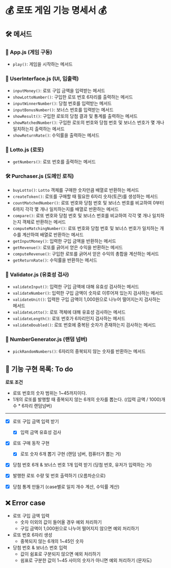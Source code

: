# 💰 로또 게임 기능 명세서 💰

## 🛠 메서드

### 🔌 App.js (게임 구동)

- `play()`: 게임을 시작하는 메서드

### 📲 UserInterface.js (UI, 입출력)

- `inputMoney()`: 로또 구입 금액을 입력받는 메서드
- `showLottoNumber()`: 구입한 로또 번호 6자리를 출력하는 메서드
- `inputWinnerNumber()`: 당첨 번호를 입력받는 메서드
- `inputBonusNumber()`: 보너스 번호를 입력받는 메서드
- `showResult()`: 구입한 로또의 당첨 결과 및 통계를 출력하는 메서드
- `showMatchedNumber()`: 구입한 로또의 번호와 당첨 번호 및 보너스 번호가 몇 개나 일치하는지 출력하는 메서드
- `showReturnRate()`: 수익률을 출력하는 메서드

### 💸 Lotto.js (로또)

- `getNumbers()`: 로또 번호를 출력하는 메서드

### 🛠️ Purchaser.js (도메인 로직)

- `buyLotto()`: `Lotto` 객체를 구매한 숫자만큼 배열로 반환하는 메서드
- `createToken()`: 로또를 구매할 때 필요한 6자리 숫자(토큰)를 생성하는 메서드
- `countMatchedNumber()`: 로또 번호와 당첨 번호 및 보너스 번호를 비교하여 0부터 6까지 각각 몇 개나 일치하는지를 배열로 반환하는 메서드
- `compare()`: 로또 번호와 당첨 번호 및 보너스 번호를 비교하여 각각 몇 개나 일치하는지 객체로 반환하는 메서드
- `computeMatchingNumber()`: 로또 번호와 당첨 번호 및 보너스 번호가 일치하는 개수를 계산하여 배열로 반환하는 메서드
- `getInputMoney()`: 입력한 구입 금액을 반환하는 메서드
- `getRevenue()`: 로또를 긁어서 얻은 수익을 반환하는 메서드
- `computeRevenue()`: 구입한 로또를 긁어서 얻은 수익의 총합을 계산하는 메서드
- `getReturnRate()`: 수익률을 반환하는 메서드

### 🧰 Validator.js (유효성 검사)

- `validateInput()`: 입력한 구입 금액에 대해 유효성 검사하는 메서드
- `validateNumber()`: 입력한 구입 금액이 숫자로 이루어져 있는지 검사하는 메서드
- `validateUnit()`: 입력한 구입 금액이 1,000원으로 나누어 떨어지는지 검사하는 메서드
- `validateLotto()`: 로또 객체에 대해 유효성 검사하는 메서드
- `validateLength()`: 로또 번호가 6자리인지 검사하는 메서드
- `validateDoubled()`: 로또 번호에 중복된 숫자가 존재하는지 검사하는 메서드

### 🎱 NumberGenerator.js (랜덤 넘버)

- `pickRandomNumbers()`: 6자리의 중복되지 않는 숫자를 반환하는 메서드

## 🚀 기능 구현 목록: To do

**로또 조건**

- 로또 번호의 숫자 범위는 1~45까지이다.
- 1개의 로또를 발행할 때 중복되지 않는 6개의 숫자를 뽑는다. ((입력 금액 / 1000)개수 \* 6자리 랜덤넘버)

---

- [x] 로또 구입 금액 입력 받기
  - [x] 입력 금액 유효성 검사
- [x] 로또 구매 동작 구현
  - [x] 로또 숫자 6개 뽑기 구현 (랜덤 넘버, 컴퓨터가 뽑는 거)
- [x] 당첨 번호 6개 & 보너스 번호 1개 입력 받기 (당첨 번호, 유저가 입력하는 거)

- [x] 발행한 로또 수량 및 번호 출력하기 (오름차순으로)
- [x] 당첨 통계 만들기 (case별로 일치 개수 계산, 수익률 계산)

## ❌ Error case

- 로또 구입 금액 입력
  - 숫자 이외의 값이 들어올 경우 예외 처리하기
  - 구입 금액이 1,000원으로 나누어 떨어지지 않으면 예외 처리하기
- 로또 번호 6자리 생성
  - 중복되지 않는 6개의 1~45인 숫자
- 당첨 번호 & 보너스 번호 입력
  - 값이 쉼표로 구분되지 않으면 예외 처리하기
  - 쉼표로 구분한 값이 1~45 사이의 숫자가 아니면 예외 처리하기 (문자도)
